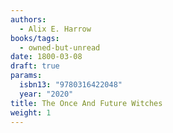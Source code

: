 ```yaml
---
authors:
  - Alix E. Harrow
books/tags:
  - owned-but-unread
date: 1800-03-08
draft: true
params:
  isbn13: "9780316422048"
  year: "2020"
title: The Once And Future Witches
weight: 1
---
```


<!--more-->
